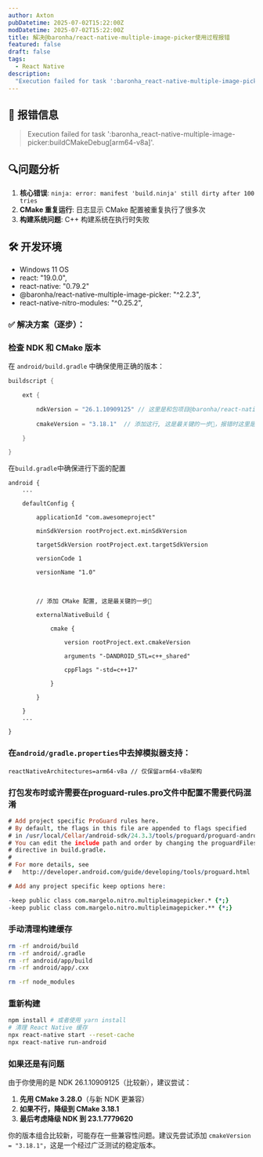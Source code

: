 ```yaml
---
author: Axton
pubDatetime: 2025-07-02T15:22:00Z
modDatetime: 2025-07-02T15:22:00Z
title: 解决@baronha/react-native-multiple-image-picker使用过程报错
featured: false
draft: false
tags:
  - React Native
description:
  "Execution failed for task ':baronha_react-native-multiple-image-picker:buildCMakeDebug[arm64-v8a]'. "
---
```


## 🐞 报错信息

> Execution failed for task ':baronha_react-native-multiple-image-picker:buildCMakeDebug[arm64-v8a]'.

## 🔍问题分析

1. **核心错误**: `ninja: error: manifest 'build.ninja' still dirty after 100 tries`
2. **CMake 重复运行**: 日志显示 CMake 配置被重复执行了很多次
3. **构建系统问题**: C++ 构建系统在执行时失败
## 🛠️ 开发环境

- Windows 11 OS
- react: "19.0.0",
- react-native: "0.79.2"
- @baronha/react-native-multiple-image-picker: "^2.2.3",
- react-native-nitro-modules: "^0.25.2",

### ✅ 解决方案（逐步）：

### 检查 NDK 和 CMake 版本
在 `android/build.gradle` 中确保使用正确的版本：
```gradle
buildscript {

    ext {

        ndkVersion = "26.1.10909125" // 这里是和包项目@baronha/react-native-multiple-image-picker中example的配置保持一致。
        
        cmakeVersion = "3.18.1"  // 添加这行, 这是最关键的一步🚀，报错时这里是"3.22.1"

    }

}
```
在`build.gradle`中确保进行下面的配置
```
android {
    ...

    defaultConfig {

        applicationId "com.awesomeproject"

        minSdkVersion rootProject.ext.minSdkVersion

        targetSdkVersion rootProject.ext.targetSdkVersion

        versionCode 1

        versionName "1.0"

  

        // 添加 CMake 配置, 这是最关键的一步🚀

        externalNativeBuild {

            cmake {

                version rootProject.ext.cmakeVersion

                arguments "-DANDROID_STL=c++_shared"

                cppFlags "-std=c++17"

            }

        }

    }
    ...

}
```
### 在`android/gradle.properties`中去掉模拟器支持：
```properties
reactNativeArchitectures=arm64-v8a // 仅保留arm64-v8a架构
```

### 打包发布时或许需要在proguard-rules.pro文件中配置不需要代码混淆
```pro
# Add project specific ProGuard rules here.
# By default, the flags in this file are appended to flags specified
# in /usr/local/Cellar/android-sdk/24.3.3/tools/proguard/proguard-android.txt
# You can edit the include path and order by changing the proguardFiles
# directive in build.gradle.
#
# For more details, see
#   http://developer.android.com/guide/developing/tools/proguard.html

# Add any project specific keep options here:

-keep public class com.margelo.nitro.multipleimagepicker.* {*;}
-keep public class com.margelo.nitro.multipleimagepicker.** {*;}
```

### 手动清理构建缓存
```bash
rm -rf android/build
rm -rf android/.gradle
rm -rf android/app/build
rm -rf android/app/.cxx

rm -rf node_modules
```

### 重新构建
```bash
npm install # 或者使用 yarn install
# 清理 React Native 缓存 
npx react-native start --reset-cache
npx react-native run-android
```
### 如果还是有问题
由于你使用的是 NDK 26.1.10909125（比较新），建议尝试：

1. **先用 CMake 3.28.0**（与新 NDK 更兼容）
2. **如果不行，降级到 CMake 3.18.1**
3. **最后考虑降级 NDK 到 23.1.7779620**

你的版本组合比较新，可能存在一些兼容性问题。建议先尝试添加 `cmakeVersion = "3.18.1"`，这是一个经过广泛测试的稳定版本。
